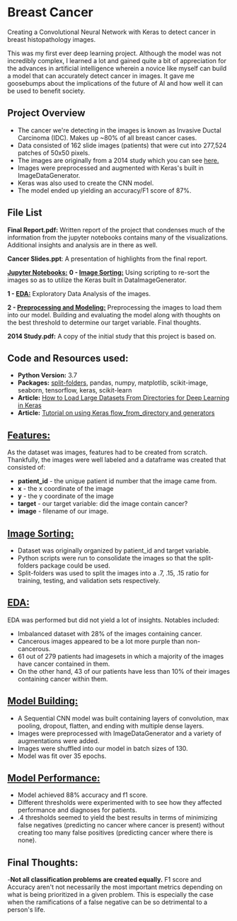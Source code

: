 # Breast Cancer
Creating a Convolutional Neural Network with Keras to detect cancer in breast histopathology images.
 
This was my first ever deep learning project. Although the model was not incredibly complex, I learned a lot and gained
quite a bit of appreciation for the advances in artificial intelligence wherein a novice like myself can build a model that can 
accurately detect cancer in images. It gave me goosebumps about the implications of the future of AI and how well it can be used to 
benefit society. 

## Project Overview
- The cancer we're detecting in the images is known as Invasive Ductal Carcinoma (IDC). Makes up ~80% of all breast cancer cases. 
- Data consisted of 162 slide images (patients) that were cut into 277,524 patches of 50x50 pixels.
- The images are originally from a 2014 study which you can see [here.](https://engineering.case.edu/centers/ccipd/sites/ccipd.case.edu/files/Automatic_detection_of_invasive_ductal_carcinoma_in_whole.pdf)
- Images were preprocessed and augmented with Keras's built in ImageDataGenerator. 
- Keras was also used to create the CNN model. 
- The model ended up yielding an accuracy/F1 score of 87%.
 
## File List
**Final Report.pdf:** Written report of the project that condenses much of the information from the jupyter notebooks contains many of
the visualizations. Additional insights and analysis are in there as well. 

**Cancer Slides.ppt**: A presentation of highlights from the final report. 

<u>**Jupyter Notebooks:**</u>
**0 - [Image Sorting:](https://github.com/Huntsworth7/Breast-Cancer/blob/master/0%20-%20Image%20Sorting.ipynb)** Using scripting to re-sort the images so as to utilize the Keras
built in DataImageGenerator.

**1 - [EDA:](https://github.com/Huntsworth7/Breast-Cancer/blob/master/1%20-%20EDA.ipynb)** Exploratory Data Analysis of the images.

**2 - [Preprocessing and Modeling:](https://github.com/Huntsworth7/Breast-Cancer/blob/master/2%20-%20Preprocessing%20and%20Modeling.ipynb)** Preprocessing the images to load them into
our model. Building and evaluating the model along with thoughts on the best
threshold to determine our target variable. Final thoughts.

**2014 Study.pdf:** A copy of the initial study that this project is based on. 

## Code and Resources used:
- **Python Version:** 3.7
- **Packages:** [split-folders](https://pypi.org/project/split-folders/), pandas, numpy, matplotlib, scikit-image, seaborn, tensorflow, keras, scikit-learn 
- **Article:** [How to Load Large Datasets From Directories for Deep Learning in Keras](https://machinelearningmastery.com/how-to-load-large-datasets-from-directories-for-deep-learning-with-keras/)
- **Article:** [Tutorial on using Keras flow_from_directory and generators](https://medium.com/@vijayabhaskar96/tutorial-image-classification-with-keras-flow-from-directory-and-generators-95f75ebe5720)
 
## [Features:](https://github.com/Huntsworth7/Breast-Cancer/blob/master/1%20-%20EDA.ipynb)
As the dataset was images, features had to be created from scratch. Thankfully, the images were well labeled and a dataframe was created that consisted of:
- <b>patient_id</b> - the unique patient id number that the image came from. 
- <b>x</b> - the x coordinate of the image
- <b>y</b> - the y coordinate of the image 
- <b>target</b> - our target variable: did the image contain cancer?
- <b>image</b> - filename of our image.  

## [Image Sorting:](https://github.com/Huntsworth7/Breast-Cancer/blob/master/0%20-%20Image%20Sorting.ipynb)
- Dataset was originally organized by patient_id and target variable. 
- Python scripts were run to consolidate the images so that the split-folders package could be used. 
- Split-folders was used to split the images into a .7, .15, .15 ratio for training, testing, and validation sets respectively. 

## [EDA:](https://github.com/Huntsworth7/Breast-Cancer/blob/master/1%20-%20EDA.ipynb) 
EDA was performed but did not yield a lot of insights. Notables included:
- Imbalanced dataset with 28% of the images containing cancer. 
- Cancerous images appeared to be a lot more purple than non-cancerous. 
- 61 out of 279 patients had imagesets in which a majority of the images have cancer contained in them.
- On the other hand, 43 of our patients have less than 10% of their images containing cancer within them.

## [Model Building:](https://github.com/Huntsworth7/Breast-Cancer/blob/master/2%20-%20Preprocessing%20and%20Modeling.ipynb)
- A Sequential CNN model was built containing layers of convolution, max pooling, dropout, flatten, and ending with multiple dense layers.   
- Images were preprocessed with ImageDataGenerator and a variety of augmentations were added.
- Images were shuffled into our model in batch sizes of 130. 
- Model was fit over 35 epochs. 

## [Model Performance:](https://github.com/Huntsworth7/Breast-Cancer/blob/master/2%20-%20Preprocessing%20and%20Modeling.ipynb)
- Model achieved 88% accuracy and f1 score. 
- Different thresholds were experimented with to see how they affected performance and diagnoses for patients. 
- .4 thresholds seemed to yield the best results in terms of minimizing false negatives (predicting no cancer where cancer is present) without creating too many false positives (predicting cancer where there is none). 
 
## Final Thoughts:
-<b>Not all classification problems are created equally.</b> F1 score and Accuracy aren't not necessarily the most important metrics depending on what is being prioritized in a given problem. This is especially
the case when the ramifications of a false negative can be so detrimental to a person's life. 

 


 
 
 
